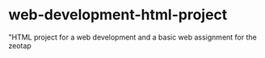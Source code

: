 # web-development-html-project
"HTML project for a web development and a basic web assignment for the zeotap 
